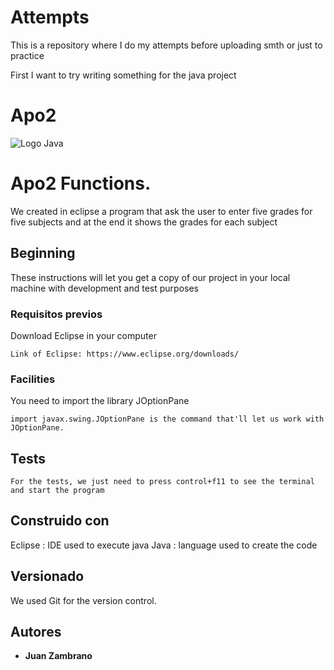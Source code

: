 # Attempts
This is a repository where I do my attempts before uploading smth or just to practice

First I want to try writing something for the java project

# Apo2
![Logo Java](https://seeklogo.com/images/J/java-logo-7833D1D21A-seeklogo.com.png)

# Apo2 Functions.

We created in eclipse a program that ask the user to enter five grades for five subjects and at the end it shows the grades for each subject

## Beginning

These instructions will let you get a copy of our project in your local machine with development and test purposes

### Requisitos previos

Download Eclipse in your computer

```
Link of Eclipse: https://www.eclipse.org/downloads/
```

### Facilities

You need to import the library JOptionPane

```
import javax.swing.JOptionPane is the command that'll let us work with JOptionPane.
```

## Tests

```
For the tests, we just need to press control+f11 to see the terminal and start the program
```

## Construido con
Eclipse : IDE used to execute java
Java : language used to create the code

## Versionado
We used Git for the version control.

## Autores

* **Juan Zambrano**